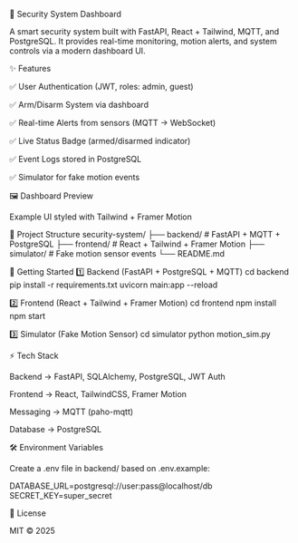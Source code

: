 🔐 Security System Dashboard

A smart security system built with FastAPI, React + Tailwind, MQTT, and PostgreSQL.
It provides real-time monitoring, motion alerts, and system controls via a modern dashboard UI.

✨ Features

✅ User Authentication (JWT, roles: admin, guest)

✅ Arm/Disarm System via dashboard

✅ Real-time Alerts from sensors (MQTT → WebSocket)

✅ Live Status Badge (armed/disarmed indicator)

✅ Event Logs stored in PostgreSQL

✅ Simulator for fake motion events

🖼️ Dashboard Preview

Example UI styled with Tailwind + Framer Motion

📂 Project Structure
security-system/
├── backend/      # FastAPI + MQTT + PostgreSQL
├── frontend/     # React + Tailwind + Framer Motion
├── simulator/    # Fake motion sensor events
└── README.md

🚀 Getting Started
1️⃣ Backend (FastAPI + PostgreSQL + MQTT)
cd backend
pip install -r requirements.txt
uvicorn main:app --reload

2️⃣ Frontend (React + Tailwind + Framer Motion)
cd frontend
npm install
npm start

3️⃣ Simulator (Fake Motion Sensor)
cd simulator
python motion_sim.py

⚡ Tech Stack

Backend → FastAPI, SQLAlchemy, PostgreSQL, JWT Auth

Frontend → React, TailwindCSS, Framer Motion

Messaging → MQTT (paho-mqtt)

Database → PostgreSQL

🛠️ Environment Variables

Create a .env file in backend/ based on .env.example:

DATABASE_URL=postgresql://user:pass@localhost/db
SECRET_KEY=super_secret

📜 License

MIT © 2025
